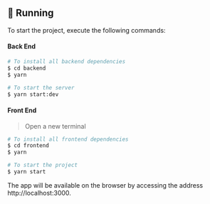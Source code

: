 ## 🚀 Running

To start the project, execute the following commands:

#### Back End
```bash
# To install all backend dependencies
$ cd backend
$ yarn

# To start the server
$ yarn start:dev
```

#### Front End

> Open a new terminal

```bash
# To install all frontend dependencies
$ cd frontend
$ yarn

# To start the project
$ yarn start
```
The app will be available on the browser by accessing the address http://localhost:3000.
